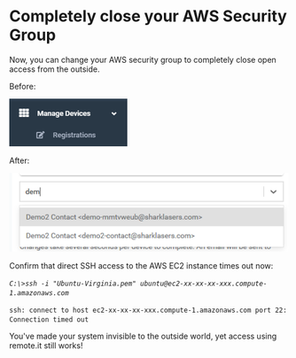 # Completely close your AWS Security Group

Now, you can change your AWS security group to completely close open access from the outside.

Before:

![](../../.gitbook/assets/image%20%28449%29.png)

After:

![](../../.gitbook/assets/image%20%28164%29.png)

Confirm that direct SSH access to the AWS EC2 instance times out now:

_`C:\>ssh -i "Ubuntu-Virginia.pem" ubuntu@ec2-xx-xx-xx-xxx.compute-1.amazonaws.com`_ 

`ssh: connect to host ec2-xx-xx-xx-xxx.compute-1.amazonaws.com port 22: Connection timed out`

You've made your system invisible to the outside world, yet access using remote.it still works!



